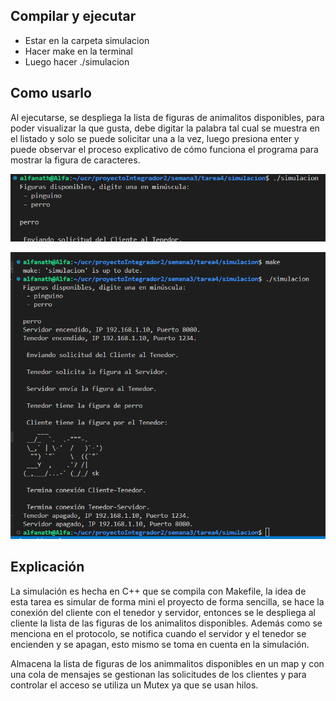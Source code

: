 ## Compilar y ejecutar

- Estar en la carpeta simulacion
- Hacer make en la terminal
- Luego hacer ./simulacion


## Como usarlo

Al ejecutarse, se despliega la lista de figuras de animalitos disponibles, para poder visualizar la que gusta, debe digitar la palabra tal cual se muestra en el listado y solo se puede solicitar una a la vez, luego presiona enter y puede observar el proceso explicativo de cómo funciona el programa para mostrar la figura de caracteres.

![muestradecomosolicitarfigura](muestra.png)

![evidenciadefuncionamiento](funciona.png)


## Explicación

La simulación es hecha en C++ que se compila con Makefile, la idea de esta tarea es simular de forma mini el proyecto de forma sencilla, se hace la conexión del cliente con el tenedor y servidor, entonces se le despliega al cliente la lista de las figuras de los animalitos disponibles. Además como se menciona en el protocolo, se notifica cuando el servidor y el tenedor se encienden y se apagan, esto mismo se toma en cuenta en la simulación.

Almacena la lista de figuras de los animmalitos disponibles en un map y con una cola de mensajes se gestionan las solicitudes de los clientes y para controlar el acceso se utiliza un Mutex ya que se usan hilos.